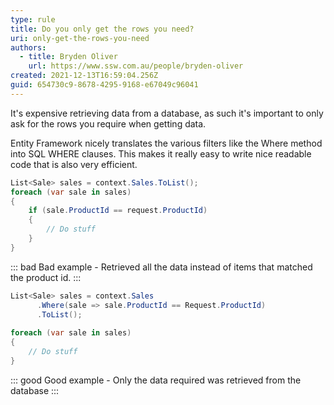 ```yaml
---
type: rule
title: Do you only get the rows you need?
uri: only-get-the-rows-you-need
authors:
  - title: Bryden Oliver
    url: https://www.ssw.com.au/people/bryden-oliver
created: 2021-12-13T16:59:04.256Z
guid: 654730c9-8678-4295-9168-e67049c96041
---
```

It's expensive retrieving data from a database, as such it's important to only ask for the rows you require when getting data.

<!--endintro-->

Entity Framework nicely translates the various filters like the Where method into SQL WHERE clauses. This makes it really easy to write nice readable code that is also very efficient.


``` csharp
List<Sale> sales = context.Sales.ToList();
foreach (var sale in sales)
{
    if (sale.ProductId == request.ProductId)
    {
        // Do stuff
    }
}
```

::: bad
Bad example - Retrieved all the data instead of items that matched the product id.
:::

``` csharp
List<Sale> sales = context.Sales
      .Where(sale => sale.ProductId == Request.ProductId)
      .ToList();
      
foreach (var sale in sales)
{
    // Do stuff
}
```

::: good
Good example - Only the data required was retrieved from the database
:::
